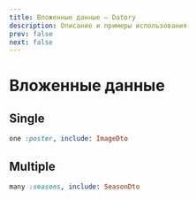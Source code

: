 ```yaml
---
title: Вложенные данные — Datory
description: Описание и примеры использования
prev: false
next: false
---
```


# Вложенные данные

## Single

```ruby
one :poster, include: ImageDto
```

## Multiple

```ruby
many :seasons, include: SeasonDto
```
